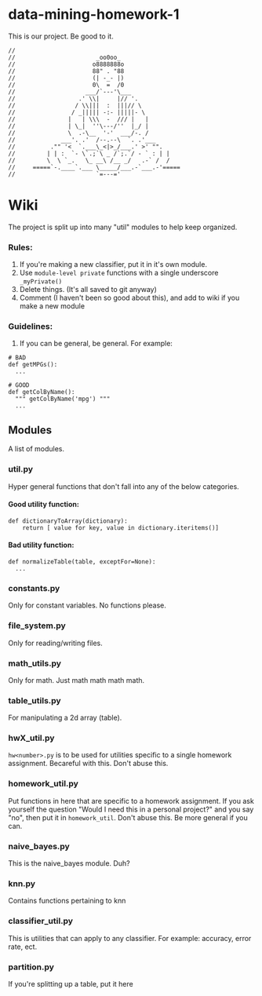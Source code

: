 # data-mining-homework-1
This is our project. Be good to it.

```
//
//                       _oo0oo_
//                      o8888888o
//                      88" . "88
//                      (| -_- |)
//                      0\  =  /0
//                    ___/`---'\___
//                  .' \\|     |// '.
//                 / \\|||  :  |||// \
//                / _||||| -:- |||||- \
//               |   | \\\  -  /// |   |
//               | \_|  ''\---/''  |_/ |
//               \  .-\__  '-'  ___/-. /
//             ___'. .'  /--.--\  `. .'___
//          ."" '<  `.___\_<|>_/___.' >' "".
//         | | :  `- \`.;`\ _ /`;.`/ - ` : | |
//         \  \ `_.   \_ __\ /__ _/   .-` /  /
//     =====`-.____`.___ \_____/___.-`___.-'=====
//                       `=---='

```

# Wiki
The project is split up into many "util" modules to help keep organized.

### Rules:
1. If you're making a new classifier, put it in it's own module.
2. Use `module-level private` functions with a single underscore `_myPrivate()`
3. Delete things. (It's all saved to git anyway)
4. Comment (I haven't been so good about this), and add to wiki if you make
a new module

### Guidelines:
1. If you can be general, be general. For example:

```
# BAD
def getMPGs():
  ...

# GOOD
def getColByName():
  """ getColByName('mpg') """
  ...
```


## Modules
A list of modules.

### util.py
Hyper general functions that don't fall into any of the below
categories.

#### Good utility function:
```
def dictionaryToArray(dictionary):
    return [ value for key, value in dictionary.iteritems()]
```

#### Bad utility function:
```
def normalizeTable(table, exceptFor=None):
  ...
```

### constants.py
Only for constant variables. No functions please.

### file_system.py
Only for reading/writing files.

### math_utils.py
Only for math. Just math math math math.

### table_utils.py
For manipulating a 2d array (table).

### hwX_util.py
`hw<number>.py` is to be used for utilities specific to a single homework
assignment. Becareful with this. Don't abuse this.

### homework_util.py
Put functions in here that are specific to a homework assignment. If you ask
yourself the question "Would I need this in a personal project?" and you
say "no", then put it in `homework_util`. Don't abuse this. Be more general
if you can.

### naive_bayes.py
This is the naive_bayes module. Duh?

### knn.py
Contains functions pertaining to knn

### classifier_util.py
This is utilities that can apply to any classifier. For example: accuracy,
error rate, ect.

### partition.py
If you're splitting up a table, put it here
